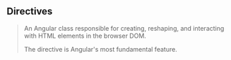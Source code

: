 ## Directives

> An Angular class responsible for creating, reshaping, and interacting with HTML elements in the browser DOM.
> 
> The directive is Angular's most fundamental feature.
